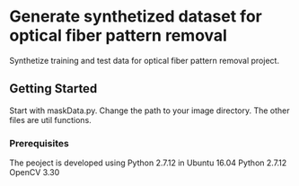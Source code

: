 # Generate synthetized dataset for optical fiber pattern removal

Synthetize training and test data for optical fiber pattern removal project.

## Getting Started

Start with maskData.py. Change the path to your image directory.
The other files are util functions.

### Prerequisites

The peoject is developed using Python 2.7.12 in Ubuntu 16.04
Python 2.7.12
OpenCV 3.30

